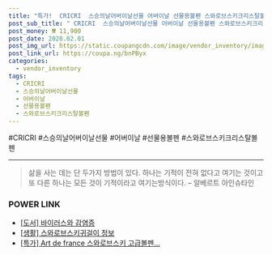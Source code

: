 ```yaml
--- 
title: "특가!  CRICRI  스승의날어버이날선물 어버이날 선물용볼펜 스와로브스키크리스탈볼펜 B1..." 
post_sub_title: " CRICRI  스승의날어버이날선물 어버이날 선물용볼펜 스와로브스키크리스탈볼펜 B1310 카네이션" 
post_money: ₩ 11,900 
post_date: 2020.02.01 
post_img_url: https://static.coupangcdn.com/image/vendor_inventory/images/2018/04/18/13/4/70c301bf-eeb0-4e53-ad97-5f70d20d98b1.jpg 
post_link_url: https://coupa.ng/bnPByx 
categories: 
  - vendor_inventory 
tags: 
  - CRICRI 
  - 스승의날어버이날선물 
  - 어버이날 
  - 선물용볼펜 
  - 스와로브스키크리스탈볼펜 
--- 
```

  #CRICRI #스승의날어버이날선물 #어버이날 #선물용볼펜 #스와로브스키크리스탈볼펜 
<hr> 

> 삶을 사는 데는 단 두가지 방법이 있다. 하나는 기적이 전혀 없다고 여기는 것이고 또 다른 하나는 모든 것이 기적이라고 여기는방식이다. – 알베르트 아인슈타인 


### POWER LINK

* <a href="https://blog.naver.com/sakai111/221791198914" target="_blank">[도서] 바이러스와 감염증</a>
* <a href="https://blog.naver.com/sakai111/221768291913" target="_blank"> [생활] 스와로브스키귀걸이 정보 </a>
* <a href="https://blog.naver.com/santokki14/221792288550" target="_blank">[특가] Art de france 스와로브스키 고급볼펜...</a>
